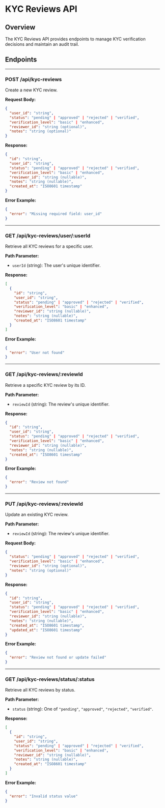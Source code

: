 # KYC Reviews API

## Overview
The KYC Reviews API provides endpoints to manage KYC verification decisions and maintain an audit trail.

## Endpoints

---

### POST /api/kyc-reviews
Create a new KYC review.

**Request Body:**
```json
{
  "user_id": "string",
  "status": "pending" | "approved" | "rejected" | "verified",
  "verification_level": "basic" | "enhanced",
  "reviewer_id": "string (optional)",
  "notes": "string (optional)"
}
```

**Response:**
```json
{
  "id": "string",
  "user_id": "string",
  "status": "pending" | "approved" | "rejected" | "verified",
  "verification_level": "basic" | "enhanced",
  "reviewer_id": "string (nullable)",
  "notes": "string (nullable)",
  "created_at": "ISO8601 timestamp"
}
```

**Error Example:**
```json
{
  "error": "Missing required field: user_id"
}
```

---

### GET /api/kyc-reviews/user/:userId
Retrieve all KYC reviews for a specific user.

**Path Parameter:**
- `userId` (string): The user's unique identifier.

**Response:**
```json
[
  {
    "id": "string",
    "user_id": "string",
    "status": "pending" | "approved" | "rejected" | "verified",
    "verification_level": "basic" | "enhanced",
    "reviewer_id": "string (nullable)",
    "notes": "string (nullable)",
    "created_at": "ISO8601 timestamp"
  }
]
```

**Error Example:**
```json
{
  "error": "User not found"
}
```

---

### GET /api/kyc-reviews/:reviewId
Retrieve a specific KYC review by its ID.

**Path Parameter:**
- `reviewId` (string): The review's unique identifier.

**Response:**
```json
{
  "id": "string",
  "user_id": "string",
  "status": "pending" | "approved" | "rejected" | "verified",
  "verification_level": "basic" | "enhanced",
  "reviewer_id": "string (nullable)",
  "notes": "string (nullable)",
  "created_at": "ISO8601 timestamp"
}
```

**Error Example:**
```json
{
  "error": "Review not found"
}
```

---

### PUT /api/kyc-reviews/:reviewId
Update an existing KYC review.

**Path Parameter:**
- `reviewId` (string): The review's unique identifier.

**Request Body:**
```json
{
  "status": "pending" | "approved" | "rejected" | "verified",
  "verification_level": "basic" | "enhanced",
  "reviewer_id": "string (optional)",
  "notes": "string (optional)"
}
```

**Response:**
```json
{
  "id": "string",
  "user_id": "string",
  "status": "pending" | "approved" | "rejected" | "verified",
  "verification_level": "basic" | "enhanced",
  "reviewer_id": "string (nullable)",
  "notes": "string (nullable)",
  "created_at": "ISO8601 timestamp",
  "updated_at": "ISO8601 timestamp"
}
```

**Error Example:**
```json
{
  "error": "Review not found or update failed"
}
```

---

### GET /api/kyc-reviews/status/:status
Retrieve all KYC reviews by status.

**Path Parameter:**
- `status` (string): One of `"pending"`, `"approved"`, `"rejected"`, `"verified"`.

**Response:**
```json
[
  {
    "id": "string",
    "user_id": "string",
    "status": "pending" | "approved" | "rejected" | "verified",
    "verification_level": "basic" | "enhanced",
    "reviewer_id": "string (nullable)",
    "notes": "string (nullable)",
    "created_at": "ISO8601 timestamp"
  }
]
```

**Error Example:**
```json
{
  "error": "Invalid status value"
}
```
